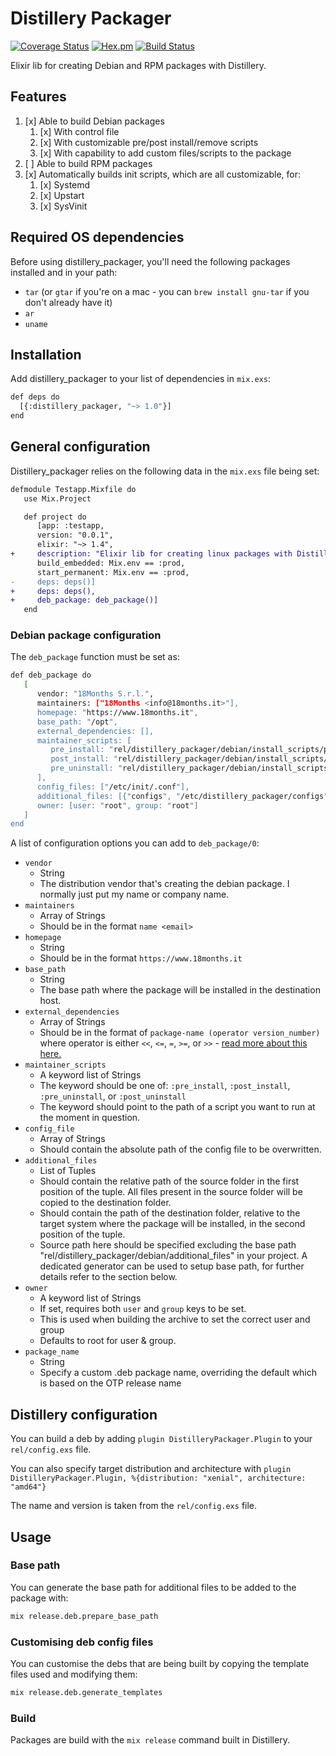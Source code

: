 # Distillery Packager

[![Coverage Status](https://coveralls.io/repos/github/18Months/distillery_packager/badge.svg?branch=master)](https://coveralls.io/github/18Months/distillery_packager?branch=master)
[![Hex.pm](https://img.shields.io/hexpm/v/plug.svg)](https://hex.pm/packages/distillery_packager)
[![Build Status](https://travis-ci.org/18Months/distillery_packager.svg?branch=master)](https://travis-ci.org/18Months/distillery_packager)

Elixir lib for creating Debian and RPM packages with Distillery.

## Features

 1. [x] Able to build Debian packages
     1. [x] With control file
     2. [x] With customizable pre/post install/remove scripts
     3. [x] With capability to add custom files/scripts to the package
 2. [ ] Able to build RPM packages
 3. [x] Automatically builds init scripts, which are all customizable, for:
     1. [x] Systemd
     2. [x] Upstart
     3. [x] SysVinit

## Required OS dependencies

Before using distillery_packager, you'll need the following packages installed and in your path:

 - `tar` (or `gtar` if you're on a mac - you can `brew install gnu-tar` if you don't already have it)
 - `ar`
 - `uname`

## Installation

Add distillery_packager to your list of dependencies in `mix.exs`:

```bash
def deps do
  [{:distillery_packager, "~> 1.0"}]
end
```

## General configuration

Distillery_packager relies on the following data in the `mix.exs` file being set:

```diff
defmodule Testapp.Mixfile do
   use Mix.Project

   def project do
      [app: :testapp,
      version: "0.0.1",
      elixir: "~> 1.4",
+     description: "Elixir lib for creating linux packages with Distillery",
      build_embedded: Mix.env == :prod,
      start_permanent: Mix.env == :prod,
-     deps: deps()]
+     deps: deps(),
+     deb_package: deb_package()]
   end
```

### Debian package configuration

The `deb_package` function must be set as:

```bash
def deb_package do
   [
      vendor: "18Months S.r.l.",
      maintainers: ["18Months <info@18months.it>"],
      homepage: "https://www.18months.it",
      base_path: "/opt",
      external_dependencies: [],
      maintainer_scripts: [
         pre_install: "rel/distillery_packager/debian/install_scripts/pre_install.sh",
         post_install: "rel/distillery_packager/debian/install_scripts/post_install.sh",
         pre_uninstall: "rel/distillery_packager/debian/install_scripts/pre_uninstall.sh"
      ],
      config_files: ["/etc/init/.conf"],
      additional_files: [{"configs", "/etc/distillery_packager/configs"}],
      owner: [user: "root", group: "root"]
   ]
end
```

A list of configuration options you can add to `deb_package/0`:

 - `vendor`
   - String
   - The distribution vendor that's creating the debian package. I normally just put my name or company name.
 - `maintainers`
   - Array of Strings
   - Should be in the format `name <email>`
 - `homepage`
   - String
   - Should be in the format `https://www.18months.it`
 - `base_path`
   - String
   - The base path where the package will be installed in the destination host.
 - `external_dependencies`
   - Array of Strings
   - Should be in the format of `package-name (operator version_number)` where operator is either `<<`, `<=`, `=`, `>=`, or `>>` - [read more about this here.][1]
 - `maintainer_scripts`
   - A keyword list of Strings
   - The keyword should be one of: `:pre_install`, `:post_install`, `:pre_uninstall`, or `:post_uninstall`
   - The keyword should point to the path of a script you want to run at the moment in question.
 - `config_file`
   - Array of Strings
   - Should contain the absolute path of the config file to be overwritten.
 - `additional_files`
   - List of Tuples
   - Should contain the relative path of the source folder in the first position of the tuple.
     All files present in the source folder will be copied to the destination folder.
   - Should contain the path of the destination folder, relative to the target system where the package will be installed, in the second position of the tuple.
   - Source path here should be specified excluding the base path "rel/distillery_packager/debian/additional_files" in your project.
     A dedicated generator can be used to setup base path, for further details refer to the section below.
 - `owner`
   - A keyword list of Strings
   - If set, requires both `user` and `group` keys to be set.
   - This is used when building the archive to set the correct user and group
   - Defaults to root for user & group.
 - `package_name`
   - String
   - Specify a custom .deb package name, overriding the default which is based on the OTP release name

## Distillery configuration

You can build a deb by adding `plugin DistilleryPackager.Plugin` to your `rel/config.exs` file.

You can also specify target distribution and architecture with `plugin DistilleryPackager.Plugin, %{distribution: "xenial", architecture: "amd64"}`

The name and version is taken from the `rel/config.exs` file.

## Usage

### Base path

You can generate the base path for additional files to be added to the package with:

```bash
mix release.deb.prepare_base_path
```

### Customising deb config files

You can customise the debs that are being built by copying the template files used and modifying them:

```bash
mix release.deb.generate_templates
```

### Build

Packages are build with the `mix release` command built in Distillery.

[1]:https://www.debian.org/doc/manuals/maint-guide/dreq.en.html#control
